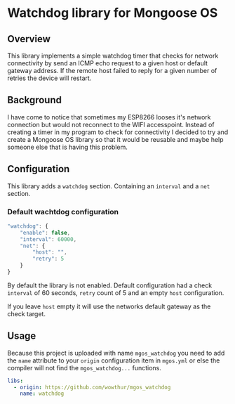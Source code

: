 # Watchdog library for Mongoose OS

## Overview
This library implements a simple watchdog timer that checks for network connectivity by send an ICMP echo request to a given host or default gateway address. If the remote host failed to reply for a given number of retries the device will restart.

## Background
I have come to notice that sometimes my ESP8266 looses it's network connection but would not reconnect to the WIFI accesspoint. Instead of creating a timer in my program to check for connectivity I decided to try and create a Mongoose OS library so that it would be reusable and maybe help someone else that is having this problem.

## Configuration
This library adds a `watchdog` section. Containing an `interval` and a `net` section.

### Default wachtdog configuration
```javascript
"watchdog": {
    "enable": false,
    "interval": 60000,
    "net": {
        "host": "",
        "retry": 5
    }
}
```

By default the library is not enabled. Default configuration had a check `interval` of 60 seconds, `retry` count of 5 and an empty `host` configuration.

If you leave `host` empty it will use the networks default gateway as the check target.

## Usage
Because this project is uploaded with name `mgos_watchdog` you need to add the `name` attribute to your `origin` configuration item in `mgos.yml` or else the compiler will not find the `mgos_watchdog...` functions.

```yaml
libs:
  - origin: https://github.com/wowthur/mgos_watchdog
    name: watchdog
```

